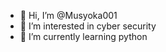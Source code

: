 - 👋 Hi, I’m @Musyoka001
- 👀 I’m interested in cyber security
- 🌱 I’m currently learning python

<!---
Musyoka001/Musyoka001 is a ✨ special ✨ repository because its `README.md` (this file) appears on your GitHub profile.
You can click the Preview link to take a look at your changes.
--->

